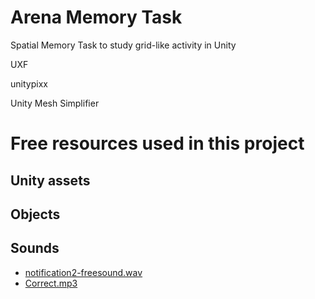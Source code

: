 # Arena Memory Task
 Spatial Memory Task to study grid-like activity in Unity



UXF

unitypixx

Unity Mesh Simplifier

# Free resources used in this project
## Unity assets

## Objects

## Sounds
- [notification2-freesound.wav](https://freesound.org/people/Thoribass/sounds/254819/#)
- [Correct.mp3](https://freesound.org/people/LittleRainySeasons/sounds/335908/)
